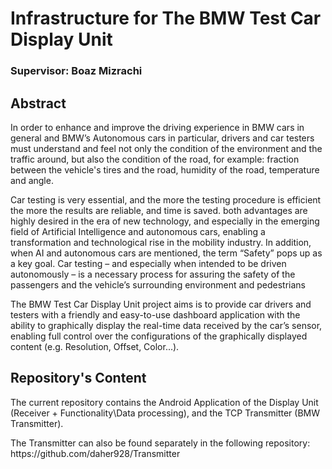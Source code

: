 <html>
<body>
<h1>Infrastructure for The BMW Test Car Display Unit</h1>

<h3>Supervisor: Boaz Mizrachi</h3>

<h2>Abstract</h2>

<p>In order to enhance and improve the driving experience in BMW cars in general and BMW’s Autonomous cars in particular, drivers and car testers must understand and feel not only the condition of the environment and the traffic around, but also the condition of the road, for example: fraction between the vehicle's tires and the road, humidity of the road, temperature and angle.</p>

<p>Car testing is very essential, and the more the testing procedure is efficient the more the results are reliable, and time is saved. both advantages are highly desired in the era of new technology, and especially in the emerging field of Artificial Intelligence and autonomous cars, enabling a transformation and technological rise in the mobility industry. In addition, when AI and autonomous cars are mentioned, the term “Safety” pops up as a key goal. Car testing – and especially when intended to be driven autonomously – is a necessary process for assuring the safety of the passengers and the vehicle’s surrounding environment and pedestrians
</p>

<p>The BMW Test Car Display Unit project aims is to provide car drivers and testers with a friendly and easy-to-use dashboard application with the ability to graphically display the real-time data received by the car’s sensor, enabling full control over the configurations of the graphically displayed content (e.g. Resolution, Offset, Color...).</p>

</body>

<h2>Repository's Content</h2>

<p>
The current repository contains the Android Application of the Display Unit (Receiver + Functionality\Data processing), and the TCP Transmitter (BMW Transmitter).
</p>
<p>The Transmitter can also be found separately in the following repository: https://github.com/daher928/Transmitter
</p>

</html>
